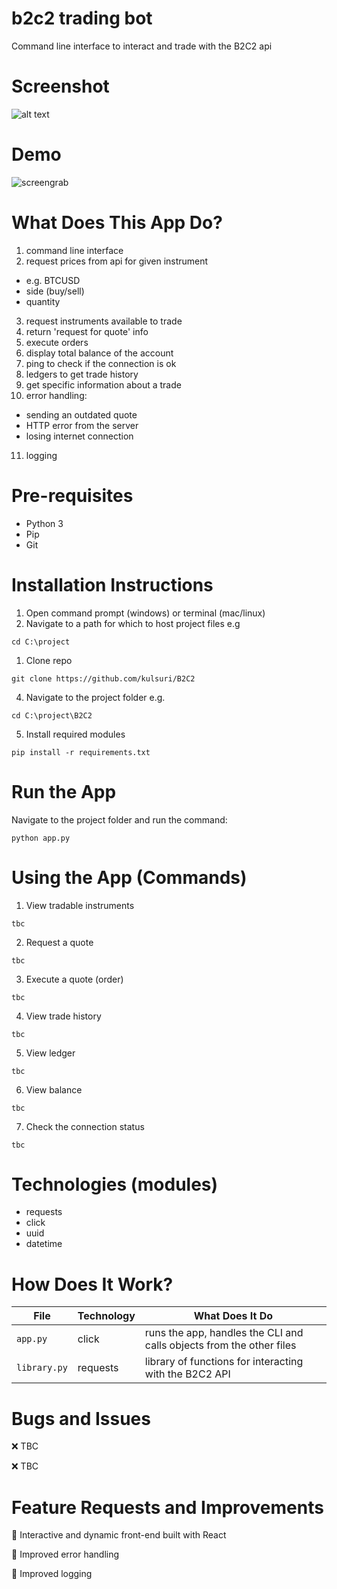 # b2c2 trading bot

Command line interface to interact and trade with the B2C2 api

# Screenshot
![alt text](https://i.ibb.co/JCXG7NS/Screenshot-2021-05-03-101008.jpg)

# Demo
![screengrab](https://media.giphy.com/media/pHXnQsrGs5N7mmSn7Z/giphy.gif)

# What Does This App Do?
1. command line interface
2. request prices from api for given instrument 
- e.g. BTCUSD
- side (buy/sell)
- quantity
3. request instruments available to trade
4. return 'request for quote' info
5. execute orders
6. display total balance of the account
7. ping to check if the connection is ok
8. ledgers to get trade history
9. get specific information about a trade
10. error handling:
- sending an outdated quote
- HTTP error from the server
- losing internet connection
11. logging

# Pre-requisites
- Python 3
- Pip
- Git

# Installation Instructions

1. Open command prompt (windows) or terminal (mac/linux)
2. Navigate to a path for which to host project files e.g
```
cd C:\project
```
1. Clone repo
```
git clone https://github.com/kulsuri/B2C2
```
4. Navigate to the project folder e.g.
```
cd C:\project\B2C2
```
5. Install required modules
```
pip install -r requirements.txt 
```

# Run the App
Navigate to the project folder and run the command:
```
python app.py
```

# Using the App (Commands)
1. View tradable instruments
```
tbc
```
2. Request a quote
```
tbc
```
3. Execute a quote (order)
```
tbc
```
4. View trade history
```
tbc
```
5. View ledger
```
tbc
```
6. View balance
```
tbc
```
7. Check the connection status
```
tbc
```

# Technologies (modules)
- requests
- click
- uuid
- datetime

# How Does It Work?

File | Technology | What Does It Do
--- | --- | ---
`app.py` | click | runs the app, handles the CLI and calls objects from the other files
`library.py` | requests | library of functions for interacting with the B2C2 API


# Bugs and Issues
:x: TBC

:x: TBC

# Feature Requests and Improvements
:black_square_button: Interactive and dynamic front-end built with React

:black_square_button: Improved error handling

:black_square_button: Improved logging